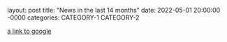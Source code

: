layout: post
title: "News in the last 14 months"
date: 2022-05-01 20:00:00 -0000
categories: CATEGORY-1 CATEGORY-2

<a href="https://google.com"> a link to google</a>
